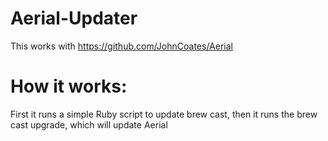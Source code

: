 # Aerial-Updater
This works with https://github.com/JohnCoates/Aerial

# How it works:
First it runs a simple Ruby script to update brew cast, then it runs the brew cast upgrade, which will update Aerial
